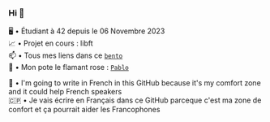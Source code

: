 ### Hi 👋

🖥 • Étudiant à 42 depuis le 06 Novembre 2023  
📈 • Projet en cours : libft  
📫 • Tous mes liens dans ce [`bento`](https://bento.me/mostafa)  
🦩 • Mon pote le flamant rose : [`Pablo`](https://pablotheflamingo.com/)  

🏴󠁧󠁢󠁥󠁮󠁧󠁿 • I'm going to write in French in this GitHub because it's my comfort zone and it could help French speakers  
🇨🇵 • Je vais écrire en Français dans ce GitHub parceque c'est ma zone de confort et ça pourrait aider les Francophones  
<!--
**CodingOnBush/CodingOnBush** is a ✨ _special_ ✨ repository because its `README.md` (this file) appears on your GitHub profile.

Here are some ideas to get you started:

- 🔭 I’m currently working on ...
- 🌱 I’m currently learning ...
- 👯 I’m looking to collaborate on ...
- 🤔 I’m looking for help with ...
- 💬 Ask me about ...
- 📫 How to reach me: ...
- 😄 Pronouns: ...
- ⚡ Fun fact: ...
-->
